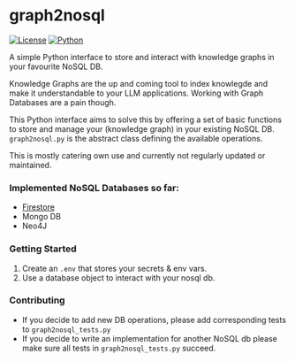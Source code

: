 # graph2nosql
[![License](https://img.shields.io/badge/License-Apache%202.0-blue.svg)](https://opensource.org/licenses/Apache-2.0)
[![Python](https://img.shields.io/badge/python-3.x-blue.svg)](https://www.python.org/)


A simple Python interface to store and interact with knowledge graphs in your favourite NoSQL DB.

Knowledge Graphs are the up and coming tool to index knowlegde and make it understandable to your LLM applications. Working with Graph Databases are a pain though.

This Python interface aims to solve  this by offering a set of basic functions to store and manage your (knowledge graph) in your existing NoSQL DB. `graph2nosql.py` is the abstract class defining the available operations.

This is mostly catering own use and currently not regularly updated or maintained.

### Implemented NoSQL Databases so far:
* [Firestore](https://firebase.google.com/docs/firestore)
* Mongo DB
* Neo4J 

### Getting Started
1. Create an `.env` that stores your secrets & env vars.
2. Use a database object to interact with your nosql db.

### Contributing
* If you decide to add new DB operations, please add corresponding tests to `graph2nosql_tests.py` 
* If you decide to write an implementation for another NoSQL db please make sure all tests in `graph2nosql_tests.py` succeed.

